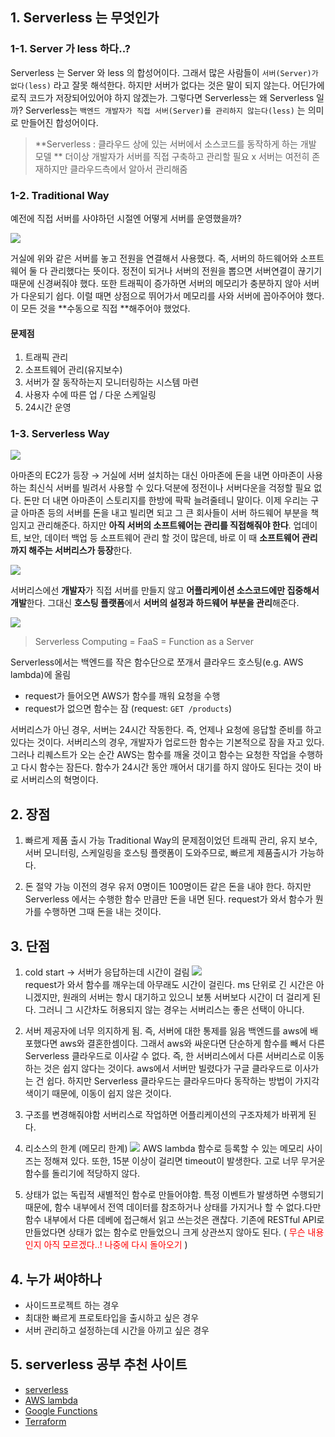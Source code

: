 ## 1. Serverless 는 무엇인가

### 1-1. Server 가 less 하다..?
Serverless 는 Server 와 less 의 합성어이다.
그래서 많은 사람들이 `서버(Server)가 없다(less)` 라고 잘못 해석한다. 하지만 서버가 없다는 것은 말이 되지 않는다. 어딘가에 로직 코드가 저장되어있어야 하지 않겠는가. 
그렇다면 Serverless는 왜 Serverless 일까? Serverless는 `백엔드 개발자가 직접 서버(Server)를 관리하지 않는다(less)` 는 의미로 만들어진 합성어이다.

> **Serverless : 클라우드 상에 있는 서버에서 소스코드를 동작하게 하는 개발 모델 **
더이상 개발자가 서버를 직접 구축하고 관리할 필요 x
서버는 여전히 존재하지만 클라우드측에서 알아서 관리해줌

### 1-2. Traditional Way
예전에 직접 서버를 사야하던 시절엔 어떻게 서버를 운영했을까?

![](https://velog.velcdn.com/images/tiger/post/daadfc9a-016a-4630-9a47-7cce0550dbbd/image.png)

거실에 위와 같은 서버를 놓고 전원을 연결해서 사용했다. 즉, 서버의 하드웨어와 소프트웨어 둘 다 관리했다는 뜻이다. 
정전이 되거나 서버의 전원을 뽑으면 서버연결이 끊기기 때문에 신경써줘야 했다. 또한 트래픽이 증가하면 서버의 메모리가 충분하지 않아 서버가 다운되기 쉽다. 이럴 때면 상점으로 뛰어가서 메모리를 사와 서버에 꼽아주어야 했다. 
이 모든 것을 **수동으로 직접 **해주어야 했었다.

#### 문제점
1. 트래픽 관리
2. 소프트웨어 관리(유지보수)
3. 서버가 잘 동작하는지 모니터링하는 시스템 마련
4. 사용자 수에 따른 업 / 다운 스케일링
5. 24시간 운영

### 1-3. Serverless Way

 ![](https://velog.velcdn.com/images/tiger/post/4318e39e-862d-4039-a06b-8c88144a9322/image.12)
 
 아마존의 EC2가 등장 
 → 거실에 서버 설치하는 대신 아마존에 돈을 내면 아마존이 사용하는 최신식 서버를 빌려서 사용할 수 있다.덕분에 정전이나 서버다운을 걱정할 필요 없다. 돈만 더 내면 아마존이 스토리지를 한방에 팍팍 늘려줄테니 말이다.
 이제 우리는 구글 아마존 등의 서버를 돈을 내고 빌리면 되고 그 큰 회사들이 서버 하드웨어 부분을 책임지고 관리해준다. 하지만 **아직 서버의 소프트웨어는 관리를 직접해줘야 한다**.
 업데이트, 보안, 데이터 백업 등 소프트웨어 관리 할 것이 많은데, 바로 이 때  **소프트웨어 관리까지 해주는 서버리스가 등장**한다.


 ![](https://velog.velcdn.com/images/tiger/post/da129674-24a8-4b4a-ae18-7e4a3ce20e48/image.08)
 

 
서버리스에선 **개발자**가 직접 서버를 만들지 않고 **어플리케이션 소스코드에만 집중해서 개발**한다. 그대신 **호스팅 플랫폼**에서 **서버의 설정과 하드웨어 부분을 관리**해준다.

![](https://velog.velcdn.com/images/tiger/post/3aec11c5-99cf-4ded-8100-06fa0436722f/image.54)

>Serverless Computing = FaaS = Function as a Server

Serverless에서는 백엔드를 작은 함수단으로 쪼개서 클라우드 호스팅(e.g. AWS lambda)에 올림
- request가 들어오면 AWS가 함수를 깨워 요청을 수행 
- request가 없으면 함수는 잠 (request: `GET /products`)

서버리스가 아닌 경우, 서버는 24시간 작동한다. 즉, 언제나 요청에 응답할 준비를 하고 있다는 것이다.
서버리스의 경우, 개발자가 업로드한 함수는 기본적으로 잠을 자고 있다. 그러나 리퀘스트가 오는 순간 AWS는 함수를 깨울 것이고 함수는 요청한 작업을 수행하고 다시 함수는 잠든다. 함수가 24시간 동안 깨어서 대기를 하지 않아도 된다는 것이 바로 서버리스의 혁명이다. 



## 2. 장점
1. 빠르게 제품 출시 가능
Traditional Way의 문제점이었던 트래픽 관리, 유지 보수, 서버 모니터링, 스케일링을 호스팅 플랫폼이 도와주므로, 빠르게 제품출시가 가능하다.

2. 돈 절약 가능
이전의 경우 유저 0명이든 100명이든 같은 돈을 내야 한다. 
하지만 Serverless 에서는 수행한 함수 만큼만 돈을 내면 된다. request가 와서 함수가 뭔가를 수행하면 그때 돈을 내는 것이다.

## 3. 단점
1. cold start → 서버가 응답하는데 시간이 걸림
![](https://velog.velcdn.com/images/tiger/post/d362ee3f-ed40-4a53-aec7-a9e6a62f3dd7/image.43)  
request가 와서 함수를 깨우는데 아무래도 시간이 걸린다. ms 단위로 긴 시간은 아니겠지만, 원래의 서버는 항시 대기하고 있으니 보통 서버보다 시간이 더 걸리게 된다. 그러니 그 시간차도 허용되지 않는 경우는 서버리스는 좋은 선택이 아니다.

2. 서버 제공자에 너무 의지하게 됨. 즉, 서버에 대한 통제를 잃음
백엔드를 aws에 배포했다면 aws와 결혼한셈이다. 그래서 aws와 싸운다면 단순하게 함수를 빼서 다른 Serverless 클라우드로 이사갈 수 없다. 즉, 한 서버리스에서 다른 서버리스로 이동하는 것은 쉽지 않다는 것이다. aws에서 서버만 빌렸다가 구글 클라우드로 이사가는 건 쉽다. 하지만 Serverless 클라우드는 클라우드마다 동작하는 방법이 가지각색이기 때문에, 이동이 쉽지 않은 것이다.
3. 구조를 변경해줘야함
서버리스로 작업하면 어플리케이션의 구조자체가 바뀌게 된다. 

4. 리소스의 한계 (메모리 한계)
![](https://velog.velcdn.com/images/tiger/post/60321d5a-8d9f-47bf-98c8-d1ad597c3ae5/image.24)
AWS lambda 함수로 등록할 수 있는 메모리 사이즈는 정해져 있다. 
또한, 15분 이상이 걸리면 timeout이 발생한다. 고로 너무 무거운 함수를 돌리기에 적당하지 않다.

5. 상태가 없는 독립적 새별적인 함수로 만들어야함.
특정 이벤트가 발생하면 수행되기 때문에, 함수 내부에서 전역 데이터를 참조하거나 상태를 가지거나 할 수 없다.다만 함수 내부에서 다른 데베에 접근해서 읽고 쓰는것은 괜찮다.
기존에 RESTful API로 만들었다면 상태가 없는 함수로 만들었으니 크게 상관쓰지 않아도 된다. ( <span style="color:red"> 무슨 내용인지 아직 모르겠다..! 나중에 다시 돌아오기</span> )




## 4. 누가 써야하나
- 사이드프로젝트 하는 경우
- 최대한 빠르게 프로토타입을 출시하고 싶은 경우
- 서버 관리하고 설정하는데 시간을 아끼고 싶은 경우

## 5. serverless 공부 추천 사이트
- [serverless](serverless.com)
- [AWS lambda](https://aws.amazon.com/ko/lambda/)
- [Google Functions](https://cloud.google.com/functions?hl=ko)
- [Terraform](https://www.terraform.io/)